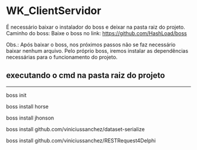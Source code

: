 # WK_ClientServidor

É necessário baixar o instalador do boss e deixar na pasta raiz do projeto.
Caminho do boss: Baixe o boss no link: https://github.com/HashLoad/boss

Obs.: Após baixar o boss, nos próximos passos não se faz necessário baixar nenhum arquivo.
Pelo próprio boss, iremos instalar as dependências necessárias para o funcionamento do projeto.

## executando o cmd na pasta raiz do projeto
------------------------------------------
boss init   

boss install horse

boss install jhonson

boss install github.com/viniciussanchez/dataset-serialize

boss install github.com/viniciussanchez/RESTRequest4Delphi
